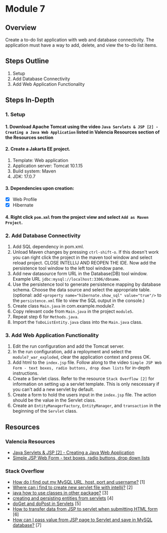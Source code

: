 # Module 7
## Overview
 Create a to-do list application with web and database connectivity. The application must have a way to add, delete, and view the to-do list items.
## Steps Outline
1) Setup
2) Add Database Connectivity
3) Add Web Application Functionality
## Steps In-Depth
### 1. Setup
#### 1. Download Apache Tomcat using the video `Java Servlets & JSP [2] - Creating a Java Web Application` listed in Valencia Resources section of the Resources section
#### 2. Create a Jakarta EE project.
1. Template: Web application
2. Application server: Tomcat 10.1.15
3. Build system: Maven
4. JDK: 17.0.7
#### 3. Dependencies upon creation:
- [x] Web Profile
- [x] Hibernate
#### 4. Right click `pom.xml` from the project view and select `Add as Maven Project`.
### 2. Add Database Connectivity
1. Add SQL dependency in pom.xml.
2. Unload Maven changes by pressing `ctrl-shift-o`. If this doesn't work you can right click the project in the maven tool window and select reload project. CLOSE INTELLIJ AND REOPEN THE IDE. Now add the persistence tool window to the left tool window pane.
3. Add new datasource form URL in the Database(DB) tool window. Example URL `jdbc:mysql://localhost:3306/dbname`.
4. Use the persistence tool to generate persistence mapping by database schema. Choose the data source and select the appropriate table. (optional: add `<property name="hibernate.show_sql" value="true"/>` to the `persistence.xml` file to view the SQL output in the console.)
5. Create class `Main.java` in com.example.module7.
6. Copy relevant code from `Main.java` in the project `module5`.
7. Repeat step 6 for `Methods.java`.
8. Import the `ToDoListEntity.java` class into the `Main.java` class.
### 3. Add Web Application Functionality
1. Edit the run configuration and add the Tomcat server.
2. In the run configuration, add a reployment and select the `module7_war_exploded`, clear the application context and press OK.
3. Add html to the `index.jsp` file. Follow along to the video `Simple JSP Web Form - text boxes, radio buttons, drop down lists` for in-depth instructions.
4. Create a Servlet class. Refer to the resource `Stack Overflow [2]` for information on setting up a servlet template. This is only nescessary if you can't add a new servlet by default.
5. Create a form to hold the users input in the `index.jsp` file. The action should be the value in the Servlet class. 
6. Create an `EntityManagerFactory`, `EntityManager`, and `transaction` in the beginning of the `Servlet` class.

## Resources
### Valencia Resources
* [Java Servlets & JSP [2] - Creating a Java Web Application](https://www.youtube.com/watch?v=0FpLve7ffoY)
* [Simple JSP Web Form - text boxes, radio buttons, drop down lists](https://www.youtube.com/watch?v=3ITdSQ3NmXU)
### Stack Overflow
* [How do I find out my MySQL URL, host, port and username?](https://stackoverflow.com/questions/4093603/how-do-i-find-out-my-mysql-url-host-port-and-username) [1]
* [Where can i find to create new servlet file with intellij?](https://stackoverflow.com/questions/63854849/where-can-i-find-to-create-new-servlet-file-with-intellij) [2]
* [java how to use classes in other package?](https://stackoverflow.com/questions/3480389/java-how-to-use-classes-in-other-package) [3]
* [creating and persisting entities from servlets](https://stackoverflow.com/questions/16001285/creating-and-persisting-entities-from-servlets) [4]
* [doGet and doPost in Servlets](https://stackoverflow.com/questions/2349633/doget-and-dopost-in-servlets) [5]
* [How to transfer data from JSP to servlet when submitting HTML form](https://stackoverflow.com/questions/4971877/how-to-transfer-data-from-jsp-to-servlet-when-submitting-html-form) [6]
* [How can I pass value from JSP page to Servlet and save in MySQL database?](https://stackoverflow.com/questions/12634710/how-can-i-pass-value-from-jsp-page-to-servlet-and-save-in-mysql-database) [7]